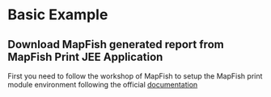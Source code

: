 # Basic Example
## Download MapFish generated report from MapFish Print JEE Application

First you need to follow the workshop of MapFish to setup the MapFish print module environment
following the official [documentation](http://mapfish.github.io/mapfish-print-doc/)